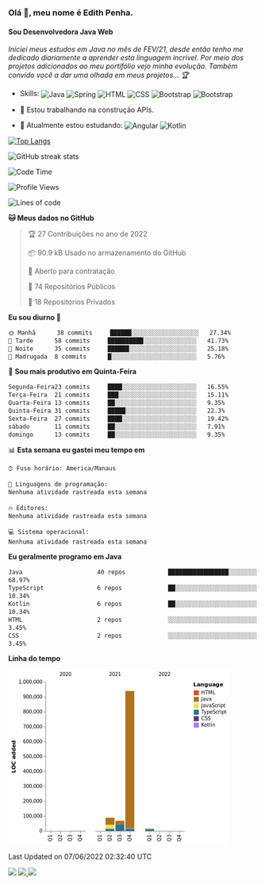 ### Olá 👋, meu nome é Edith Penha.
#### Sou Desenvolvedora Java Web

*Iniciei meus estudos em Java no mês de FEV/21, desde então tenho me dedicado diariamente a aprender esta linguagem incrível. Por meio dos projetos adicionados ao meu portifólio vejo minha evolução.
Também convido você a dar uma olhada em meus projetos... :trophy:*

- Skills:
  <img align="center" alt="Java" height="40" width="40" src="https://cdn.jsdelivr.net/gh/devicons/devicon/icons/java/java-original.svg">
  <img align="center" alt="Spring" height="40" width="40" src="https://cdn.jsdelivr.net/gh/devicons/devicon/icons/spring/spring-original-wordmark.svg">
  <img align="center" alt="HTML" height="40" width="40" src="https://cdn.jsdelivr.net/gh/devicons/devicon/icons/html5/html5-original.svg">
  <img align="center" alt="CSS" height="40" width="40" src="https://cdn.jsdelivr.net/gh/devicons/devicon/icons/css3/css3-original.svg">
  <img align="center" alt="Bootstrap" height="40" width="40" src="https://cdn.jsdelivr.net/gh/devicons/devicon/icons/bootstrap/bootstrap-plain.svg">
  <img align="center" alt="Bootstrap" height="40" width="40" src="https://cdn.jsdelivr.net/gh/devicons/devicon/icons/figma/figma-original.svg">


- 🔭 Estou trabalhando na construção APIs. 
- 🌱 Atualmente estou estudando:
  <img align="center" alt="Angular" height="40" width="40" src="https://cdn.jsdelivr.net/gh/devicons/devicon/icons/angularjs/angularjs-original.svg">
  <img align="center" alt="Kotlin" height="80" width="80" src="https://cdn.jsdelivr.net/gh/devicons/devicon/icons/kotlin/kotlin-original-wordmark.svg">


[![Top Langs](https://github-readme-stats.vercel.app/api/top-langs/?username=edithpenha20&layout=compact&langs_count=7&theme=dracula)](https://github.com/anuraghazra/github-readme-stats)


![GitHub streak stats](https://github-readme-streak-stats.herokuapp.com/?user=edithpenha20&layout=compact&langs_count=7&theme=dracula)

<!--START_SECTION:waka-->
![Code Time](http://img.shields.io/badge/Code%20Time-0%20secs-blue)

![Profile Views](http://img.shields.io/badge/Visualizac%C3%B5es%20do%20perfil-0-blue)

![Lines of code](https://img.shields.io/badge/Desde%20o%20Hello%20World%20eu%20escrevi-1%20Million%20linhas%20de%20c%C3%B3digo-blue)

**🐱 Meus dados no GitHub** 

> 🏆 27 Contribuições no ano de 2022
 > 
> 📦 90.9 kB Usado no armazenamento do GitHub 
 > 
> 💼 Aberto para contratação
 > 
> 📜 74 Repositórios Públicos 
 > 
> 🔑 18 Repositórios Privados  
 > 
**Eu sou diurno 🐤** 

```text
🌞 Manhã      38 commits     ██████░░░░░░░░░░░░░░░░░░░   27.34% 
🌆 Tarde      58 commits     ██████████░░░░░░░░░░░░░░░   41.73% 
🌃 Noite      35 commits     ██████░░░░░░░░░░░░░░░░░░░   25.18% 
🌙 Madrugada  8 commits      █░░░░░░░░░░░░░░░░░░░░░░░░   5.76%

```
📅 **Sou mais produtivo em Quinta-Feira** 

```text
Segunda-Feira23 commits     ████░░░░░░░░░░░░░░░░░░░░░   16.55% 
Terça-Feira  21 commits     ███░░░░░░░░░░░░░░░░░░░░░░   15.11% 
Quarta-Feira 13 commits     ██░░░░░░░░░░░░░░░░░░░░░░░   9.35% 
Quinta-Feira 31 commits     █████░░░░░░░░░░░░░░░░░░░░   22.3% 
Sexta-Feira  27 commits     ████░░░░░░░░░░░░░░░░░░░░░   19.42% 
sábado       11 commits     ██░░░░░░░░░░░░░░░░░░░░░░░   7.91% 
domingo      13 commits     ██░░░░░░░░░░░░░░░░░░░░░░░   9.35%

```


📊 **Esta semana eu gastei meu tempo em** 

```text
⌚︎ Fuso horário: America/Manaus

💬 Linguagens de programação: 
Nenhuma atividade rastreada esta semana

🔥 Editores: 
Nenhuma atividade rastreada esta semana

💻 Sistema operacional: 
Nenhuma atividade rastreada esta semana

```

**Eu geralmente programo em Java** 

```text
Java                     40 repos            █████████████████░░░░░░░░   68.97% 
TypeScript               6 repos             ██░░░░░░░░░░░░░░░░░░░░░░░   10.34% 
Kotlin                   6 repos             ██░░░░░░░░░░░░░░░░░░░░░░░   10.34% 
HTML                     2 repos             ░░░░░░░░░░░░░░░░░░░░░░░░░   3.45% 
CSS                      2 repos             ░░░░░░░░░░░░░░░░░░░░░░░░░   3.45%

```


**Linha do tempo**

![Chart not found](https://raw.githubusercontent.com/edithpenha20/edithpenha20/master/charts/bar_graph.png) 


 Last Updated on 07/06/2022 02:32:40 UTC
<!--END_SECTION:waka-->

<a href="https://www.linkedin.com/in/edith-penha" target="_blank"><img src="https://img.shields.io/badge/-LinkedIn-%230077B5?style=for-the-badge&logo=linkedin&logoColor=white" target="_blank"></a>
<a href = "mailto:edithpenha@gmail.com"><img src="https://img.shields.io/badge/-Gmail-%23333?style=for-the-badge&logo=gmail&logoColor=white" target="_blank">
<a href="https://instagram.com/endy.code/" target="_blank"><img src="https://img.shields.io/badge/-Instagram-%23E4405F?style=for-the-badge&logo=instagram&logoColor=white" target="_blank"></a>

